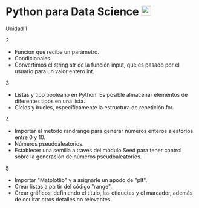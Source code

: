 <h1> Python para Data Science <img src="https://upload.wikimedia.org/wikipedia/commons/thumb/c/c3/Python-logo-notext.svg/100px-Python-logo-notext.svg.png" width=25 height=25 /></h1>

Unidad 1

2

- Función que recibe un parámetro.
- Condicionales.
- Convertimos el string str de la función input, que es pasado por el usuario para un valor entero int.

3

- Listas y tipo booleano en Python. Es posible almacenar elementos de diferentes tipos en una lista.
- Ciclos y bucles, específicamente la estructura de repetición for.

4

- Importar el método randrange para generar números enteros aleatorios entre 0 y 10.
- Números pseudoaleatorios.
- Establecer una semilla a través del módulo Seed para tener control sobre la generación de números pseudoaleatorios.

5

- Importar "Matplotlib" y a asignarle un apodo de "plt".
- Crear listas a partir del código "range".
- Crear gráficos, definiendo el título, las etiquetas y el marcador, además de ocultar otros detalles no relevantes.
